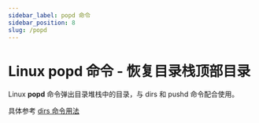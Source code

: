 ```yaml
---
sidebar_label: popd 命令
sidebar_position: 8
slug: /popd
---
```


# Linux popd 命令 - 恢复目录栈顶部目录



Linux **popd** 命令弹出目录堆栈中的目录，与 dirs 和 pushd 命令配合使用。

具体参考 [dirs 命令用法](/linux-command/dirs/)

